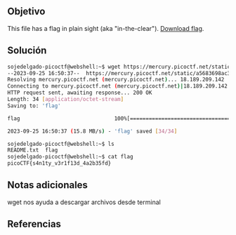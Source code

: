 ## Objetivo
This file has a flag in plain sight (aka "in-the-clear"). [Download flag](https://mercury.picoctf.net/static/a5683698ac318b47bd060cb786859f23/flag).
## Solución

```bash
sojedelgado-picoctf@webshell:~$ wget https://mercury.picoctf.net/static/a5683698ac318b47bd060cb786859f23/flag
--2023-09-25 16:50:37--  https://mercury.picoctf.net/static/a5683698ac318b47bd060cb786859f23/flag
Resolving mercury.picoctf.net (mercury.picoctf.net)... 18.189.209.142
Connecting to mercury.picoctf.net (mercury.picoctf.net)|18.189.209.142|:443... connected.
HTTP request sent, awaiting response... 200 OK
Length: 34 [application/octet-stream]
Saving to: 'flag'

flag                              100%[==========================================================>]      34  --.-KB/s    in 0s      

2023-09-25 16:50:37 (15.8 MB/s) - 'flag' saved [34/34]

sojedelgado-picoctf@webshell:~$ ls
README.txt  flag
sojedelgado-picoctf@webshell:~$ cat flag
picoCTF{s4n1ty_v3r1f13d_4a2b35fd}
```
## Notas adicionales

wget nos ayuda a descargar archivos desde terminal
## Referencias
